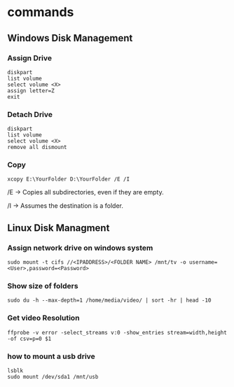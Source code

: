 # commands


## Windows Disk Management 
### Assign Drive
```
diskpart
list volume
select volume <X>
assign letter=Z
exit
```

### Detach Drive
```
diskpart
list volume
select volume <X>
remove all dismount
```
### Copy
```
xcopy E:\YourFolder D:\YourFolder /E /I
```

/E → Copies all subdirectories, even if they are empty.

/I → Assumes the destination is a folder.


## Linux Disk Managment 
### Assign network drive on windows system

```
sudo mount -t cifs //<IPADDRESS>/<FOLDER NAME> /mnt/tv -o username=<User>,password=<Password>

```

### Show size of folders

```
sudo du -h --max-depth=1 /home/media/video/ | sort -hr | head -10

```


### Get video Resolution


```
ffprobe -v error -select_streams v:0 -show_entries stream=width,height -of csv=p=0 $1
```
### how to mount a usb drive

```
lsblk
sudo mount /dev/sda1 /mnt/usb
```
